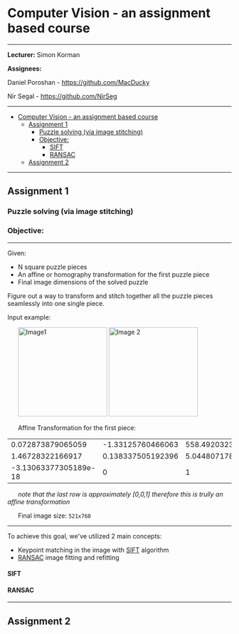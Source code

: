 # Computer Vision - an assignment based course

___
**Lecturer:** Simon Korman

**Assignees:**

Daniel Poroshan - https://github.com/MacDucky

Nir Segal - https://github.com/NirSeg
___

<!-- TOC -->
* [Computer Vision - an assignment based course](#computer-vision---an-assignment-based-course)
  * [Assignment 1](#assignment-1)
    * [Puzzle solving (via image stitching)](#puzzle-solving-via-image-stitching)
    * [Objective:](#objective)
      * [SIFT](#sift)
      * [RANSAC](#ransac)
  * [Assignment 2](#assignment-2)
<!-- TOC -->
___

## Assignment 1

### Puzzle solving (via image stitching)

### Objective:
___
Given:

* N square puzzle pieces
* An affine or homography transformation for the first puzzle piece
* Final image dimensions of the solved puzzle

Figure out a way to transform and stitch together all the puzzle pieces seamlessly into one single piece.

Input example:

&nbsp;&nbsp;&nbsp;&nbsp;&nbsp;&nbsp;<img height="200" src="puzzles/puzzle_affine_1/pieces/piece_1.jpg" title="Image1" width="200"/> <img height="200" src="puzzles/puzzle_affine_1/pieces/piece_2.jpg" title="Image 2" width="200"/>

&nbsp;&nbsp;&nbsp;&nbsp;&nbsp;&nbsp;Affine Transformation for the first piece:

|                       |                   |                  |
|-----------------------|-------------------|------------------|
| 0.072873879065059     | -1.33125760466063 | 558.492032374654 |
| 1.46728322166917      | 0.138337505192396 | 5.04480717894527 |
| -3.13063377305189e-18 | 0                 | 1                |

&nbsp;&nbsp;&nbsp;&nbsp;&nbsp;&nbsp;_note that the last row is approximately [0,0,1] therefore this is trully an affine transformation_

&nbsp;&nbsp;&nbsp;&nbsp;&nbsp;&nbsp;Final image size: `521x760`
___


To achieve this goal, we've utilized 2 main concepts:

* Keypoint matching in the image with [SIFT](#sift) algorithm
* [RANSAC](#ransac) image fitting and refitting


#### SIFT
#### RANSAC


___

## Assignment 2